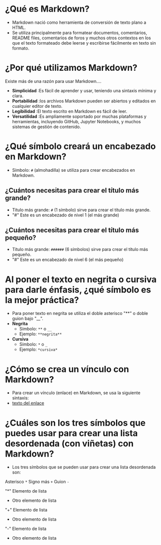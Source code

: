 # ¿Qué es Markdown?
- Markdown nació como herramienta de conversión de texto plano a HTML.
- Se utiliza principalmente para formatear documentos, comentarios, README files, comentarios de foros y muchos otros contextos en los que el texto formateado debe leerse y escribirse fácilmente en texto sin formato.

# ¿Por qué utilizamos Markdown?
Existe más de una razón para usar Markdown....
- **Simplicidad** :Es fácil de aprender y usar, teniendo una sintaxis mínima y clara.
- **Portabilidad** :los archivos Markdown pueden ser abiertos y editados en cualquier editor de texto.
- **Legibilidad** :El texto escrito en Markdown es fácil de leer.
- **Versatilidad** :Es ampliamente soportado por muchas plataformas y herramientas, incluyendo GitHub, Jupyter Notebooks, y muchos sistemas de gestión de contenido.

# ¿Qué símbolo creará un encabezado en Markdown?
- Símbolo: `#` (almohadilla) se utiliza para crear encabezados en Markdown.


## ¿Cuántos necesitas para crear el título más grande?
- Título más grande: `#` (1 símbolo) sirve para crear el título más grande.
- "#" Este es un encabezado de nivel 1 (el más grande)

## ¿Cuántos necesitas para crear el título más pequeño?
- Título más grande: `######` (6 símbolos) sirve para crear el título más pequeño.
- "#" Este es un encabezado de nivel 6 (el más pequeño)

# Al poner el texto en negrita o cursiva para darle énfasis, ¿qué símbolo es la mejor práctica?
- Para poner texto en negrita se utiliza el doble asterisco "**" o doble guion bajo "__".
- **Negrita**
  - Símbolo: `**` o `__`
  - Ejemplo: `**negrita**`
- **Cursiva**
  - Símbolo: `*` o `_`
  - Ejemplo: `*cursiva*`

# ¿Cómo se crea un vínculo con Markdown?
- Para crear un vínculo (enlace) en Markdown, se usa la siguiente sintaxis:
- [texto del enlace](URL)

# ¿Cuáles son los tres símbolos que puedes usar para crear una lista desordenada (con viñetas) con Markdown?
- Los tres símbolos que se pueden usar para crear una lista desordenada son:

Asterisco `*`
Signo más `+`
Guion `-`

"*" Elemento de lista
* Otro elemento de lista

"+" Elemento de lista
+ Otro elemento de lista

"-" Elemento de lista
- Otro elemento de lista
